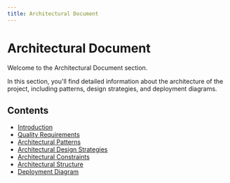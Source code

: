 ```yaml
---
title: Architectural Document
---
```


# Architectural Document

Welcome to the Architectural Document section.

In this section, you'll find detailed information about the architecture of the project, including patterns, design strategies, and deployment diagrams.

## Contents

- [Introduction](introduction.md)
- [Quality Requirements](quality-requirements.md)
- [Architectural Patterns](architectural-patterns.md)
- [Architectural Design Strategies](architectural-design-strategies.md)
- [Architectural Constraints](architectural-constraints.md)
- [Architectural Structure](architectural-structure.md)
- [Deployment Diagram](deployment-diagram.md)
